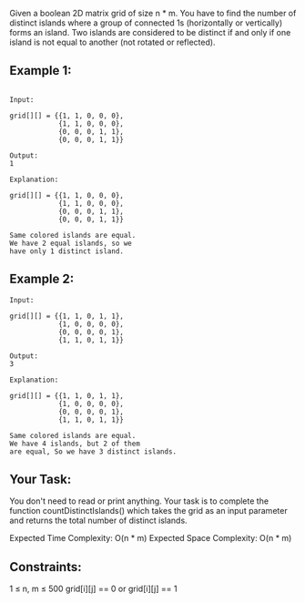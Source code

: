 Given a boolean 2D matrix grid of size n * m. You have to find the number of distinct islands where a group of connected 1s (horizontally or vertically) forms an island. Two islands are considered to be distinct if and only if one island is not equal to another (not rotated or reflected).

## Example 1:

```

Input:

grid[][] = {{1, 1, 0, 0, 0},
            {1, 1, 0, 0, 0},
            {0, 0, 0, 1, 1},
            {0, 0, 0, 1, 1}}

Output:
1

Explanation:

grid[][] = {{1, 1, 0, 0, 0}, 
            {1, 1, 0, 0, 0}, 
            {0, 0, 0, 1, 1}, 
            {0, 0, 0, 1, 1}}
            
Same colored islands are equal.
We have 2 equal islands, so we 
have only 1 distinct island.

```

## Example 2:

```
Input:

grid[][] = {{1, 1, 0, 1, 1},
            {1, 0, 0, 0, 0},
            {0, 0, 0, 0, 1},
            {1, 1, 0, 1, 1}}

Output:
3

Explanation:

grid[][] = {{1, 1, 0, 1, 1}, 
            {1, 0, 0, 0, 0}, 
            {0, 0, 0, 0, 1}, 
            {1, 1, 0, 1, 1}}
            
Same colored islands are equal.
We have 4 islands, but 2 of them
are equal, So we have 3 distinct islands.

```


## Your Task:

You don't need to read or print anything. Your task is to complete the function countDistinctIslands() which takes the grid as an input parameter and returns the total number of distinct islands.

Expected Time Complexity: O(n * m)
Expected Space Complexity: O(n * m)

## Constraints:

1 ≤ n, m ≤ 500
grid[i][j] == 0 or grid[i][j] == 1
